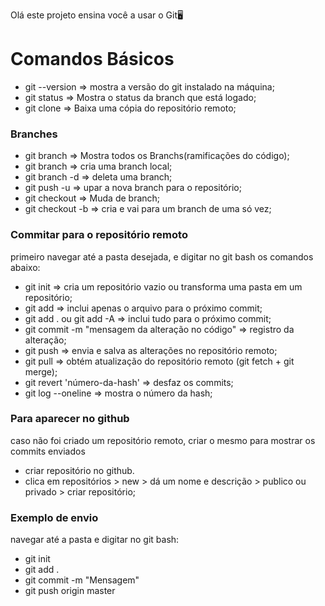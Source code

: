 Olá este projeto ensina você a usar o Git:desktop_computer:

# Comandos Básicos #

* git --version   =>  mostra a versão do git instalado na máquina;
* git status  =>  Mostra o status da branch que está logado;
* git clone <link do github>  =>  Baixa uma cópia do repositório remoto;



### Branches ###

* git branch  =>  Mostra todos os Branchs(ramificações do código);
* git branch <nome-da-branch>  =>  cria uma branch local;
* git branch -d <nome-da-branch>  => deleta uma branch;
* git push -u <remote> <nome-da-branch>  =>  upar a nova branch para o repositório;
* git checkout  <nome-da-branch-destino>  =>  Muda de branch;
* git checkout -b  <nome-da-nova-branch>  =>  cria e vai para um branch de uma só vez;



###  Commitar para o repositório remoto ###

primeiro navegar até a pasta desejada, e digitar no git bash os comandos abaixo:

* git init  => cria um repositório vazio ou transforma uma pasta em um repositório;
* git add <arquivo>  =>  inclui apenas o arquivo para o próximo commit;
* git add . ou git add -A  =>  inclui tudo para o próximo commit;
* git commit -m "mensagem da alteração no código"  =>  registro da alteração;
* git push <origin> <nome-da-branch>  =>  envia e salva as alterações no repositório remoto;
* git pull <remoto>  =>  obtém atualização do repositório remoto (git fetch + git merge);
* git revert  'número-da-hash'  =>  desfaz os commits;
* git log --oneline  =>  mostra o número da hash;

### Para aparecer no github ###

caso não foi criado um repositório remoto, criar o mesmo para mostrar os commits enviados

* criar repositório no github.
* clica em repositórios > new > dá um nome e descrição > publico ou privado > criar repositório;



### Exemplo de envio ###

navegar até a pasta e digitar no git bash:

* git init
* git add .
* git commit -m "Mensagem"
* git push origin master